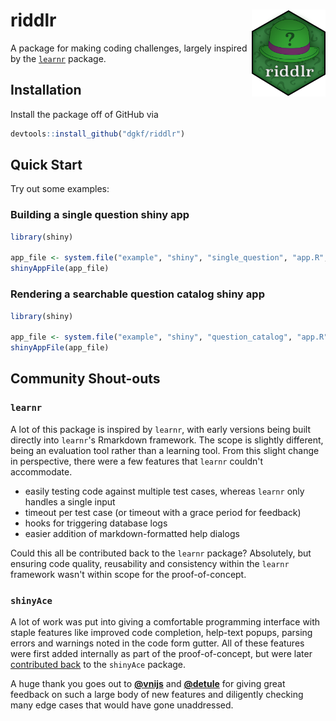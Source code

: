 # riddlr  <a href='https://github.com/dgkf/riddlr'><img src='assets/hex-riddlr.png' align="right" height="139" /></a>

A package for making coding challenges, largely inspired by the 
[`learnr`](https://github.com/rstudio/learnr) package.

## Installation

Install the package off of GitHub via

```r
devtools::install_github("dgkf/riddlr")
```

## Quick Start

Try out some examples:

### Building a single question shiny app

```r
library(shiny)

app_file <- system.file("example", "shiny", "single_question", "app.R", package = "riddlr")
shinyAppFile(app_file)
```

### Rendering a searchable question catalog shiny app

```r
library(shiny)

app_file <- system.file("example", "shiny", "question_catalog", "app.R", package = "riddlr")
shinyAppFile(app_file)
```

## Community Shout-outs

### `learnr`

A lot of this package is inspired by `learnr`, with early versions being built
directly into `learnr`'s Rmarkdown framework. The scope is slightly different,
being an evaluation tool rather than a learning tool. From this slight change in
perspective, there were a few features that `learnr` couldn't accommodate.

- easily testing code against multiple test cases, whereas `learnr` only handles
a single input
- timeout per test case (or timeout with a grace period for feedback)
- hooks for triggering database logs 
- easier addition of markdown-formatted help dialogs

Could this all be contributed back to the `learnr` package? Absolutely, but
ensuring code quality, reusability and consistency within the `learnr`
framework wasn't within scope for the proof-of-concept.

### `shinyAce`

A lot of work was put into giving a comfortable programming interface with
staple features like improved code completion, help-text popups, parsing errors
and warnings noted in the code form gutter. All of these features were first
added internally as part of the proof-of-concept, but were later [contributed
back](https://github.com/trestletech/shinyAce/pull/66) to the `shinyAce`
package.

A huge thank you goes out to [**@vnijs**](https://github.com/vnijs) and 
[**@detule**](https://github.com/detule) for giving great feedback on
such a large body of new features and diligently checking many edge cases 
that would have gone unaddressed.
